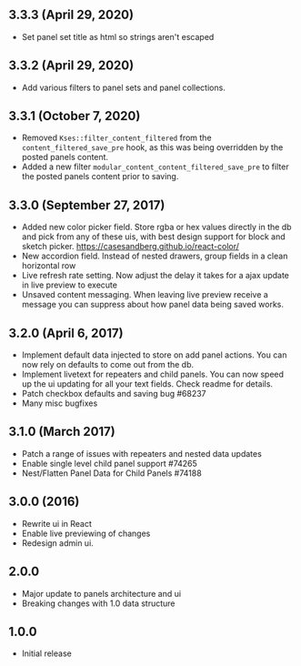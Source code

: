 ## 3.3.3 (April 29, 2020)

* Set panel set title as html so strings aren't escaped

## 3.3.2 (April 29, 2020)

* Add various filters to panel sets and panel collections.

## 3.3.1 (October 7, 2020)

* Removed `Kses::filter_content_filtered` from the `content_filtered_save_pre` hook, as this was being overridden by the posted panels content.
* Added a new filter `modular_content_content_filtered_save_pre` to filter the posted panels content prior to saving.

## 3.3.0 (September 27, 2017)

* Added new color picker field. Store rgba or hex values directly in the db and pick from any of these uis, with best design support for block and sketch picker. https://casesandberg.github.io/react-color/
* New accordion field. Instead of nested drawers, group fields in a clean horizontal row
* Live refresh rate setting. Now adjust the delay it takes for a ajax update in live preview to execute
* Unsaved content messaging. When leaving live preview receive a message you can suppress about how panel data being saved works.

## 3.2.0 (April 6, 2017)

* Implement default data injected to store on add panel actions. You can now rely on defaults to come out from the db.
* Implement livetext for repeaters and child panels. You can now speed up the ui updating for all your text fields. Check readme for details.
* Patch checkbox defaults and saving bug #68237
* Many misc bugfixes

## 3.1.0 (March 2017)

* Patch a range of issues with repeaters and nested data updates
* Enable single level child panel support #74265
* Nest/Flatten Panel Data for Child Panels #74188

## 3.0.0 (2016)

* Rewrite ui in React
* Enable live previewing of changes
* Redesign admin ui.

## 2.0.0 

* Major update to panels architecture and ui
* Breaking changes with 1.0 data structure


## 1.0.0 

* Initial release
